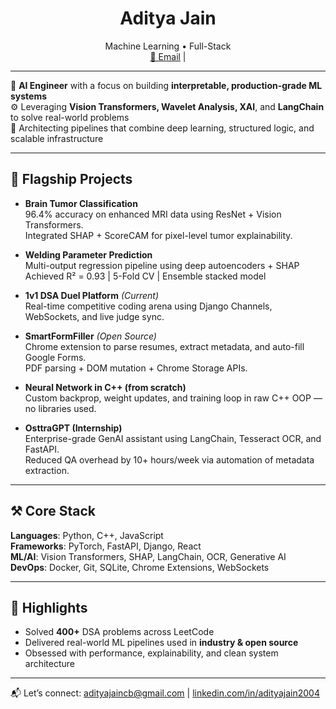 <h1 align="center">Aditya Jain</h1>
<p align="center">
  Machine Learning  •  Full-Stack   
  <br/>
  <a href="mailto:adityajaincb@gmail.com">📧 Email</a> |
</p>

---

🧠 **AI Engineer** with a focus on building **interpretable, production-grade ML systems**  
⚙️ Leveraging **Vision Transformers, Wavelet Analysis, XAI**, and **LangChain** to solve real-world problems  
🔬 Architecting pipelines that combine deep learning, structured logic, and scalable infrastructure

---

## 🧠 Flagship Projects

- **Brain Tumor Classification**  
  96.4% accuracy on enhanced MRI data using ResNet + Vision Transformers.  
  Integrated SHAP + ScoreCAM for pixel-level tumor explainability.

- **Welding Parameter Prediction**  
  Multi-output regression pipeline using deep autoencoders + SHAP  
  Achieved R² = 0.93 | 5-Fold CV | Ensemble stacked model

- **1v1 DSA Duel Platform** *(Current)*  
  Real-time competitive coding arena using Django Channels, WebSockets, and live judge sync.

- **SmartFormFiller** *(Open Source)*  
  Chrome extension to parse resumes, extract metadata, and auto-fill Google Forms.  
  PDF parsing + DOM mutation + Chrome Storage APIs.

- **Neural Network in C++ (from scratch)**  
  Custom backprop, weight updates, and training loop in raw C++ OOP — no libraries used.

- **OsttraGPT (Internship)**  
  Enterprise-grade GenAI assistant using LangChain, Tesseract OCR, and FastAPI.  
  Reduced QA overhead by 10+ hours/week via automation of metadata extraction.

---

## ⚒️ Core Stack

**Languages**: Python, C++, JavaScript  
**Frameworks**: PyTorch, FastAPI, Django, React  
**ML/AI**: Vision Transformers, SHAP, LangChain, OCR, Generative AI  
**DevOps**: Docker, Git, SQLite, Chrome Extensions, WebSockets

---

## 🏁 Highlights

- Solved **400+** DSA problems across LeetCode  
- Delivered real-world ML pipelines used in **industry & open source**  
- Obsessed with performance, explainability, and clean system architecture

---

📬 Let’s connect: [adityajaincb@gmail.com](mailto:adityajaincb@gmail.com) | [linkedin.com/in/adityajain2004](https://linkedin.com/in/adityajain2004)
